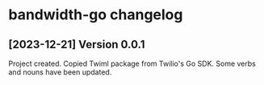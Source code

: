 bandwidth-go changelog
====================

[2023-12-21] Version 0.0.1
---------------------------
Project created. Copied Twiml package from Twilio's Go SDK. Some verbs and nouns have been updated.
